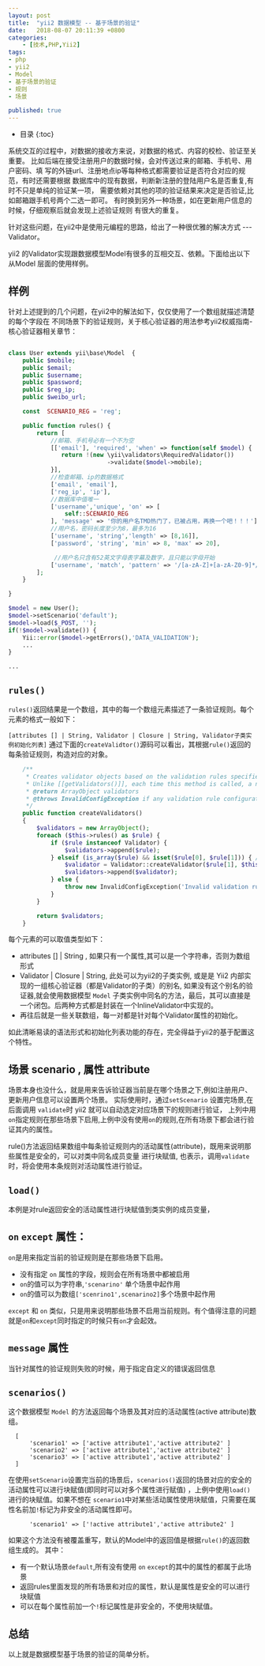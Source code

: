 ```yaml
---
layout: post
title:  "yii2 数据模型 -- 基于场景的验证"
date:   2018-08-07 20:11:39 +0800
categories:
    - [技术,PHP,Yii2]
tags: 
- php
- yii2
- Model
- 基于场景的验证
- 规则 
- 场景

published: true
---
```

* 目录
{:toc}

<!--
破vim 回头高两件事
1. 自动保存
2. 自动折行换行
-->

<!--先说一坨可能的实际遇到的情况, 爆料一下人世间的各种苦难 -->

系统交互的过程中，对数据的接收方来说，对数据的格式、内容的校检、验证至关重要。
比如后端在接受注册用户的数据时候，会对传送过来的邮箱、手机号、用户密码、填
写的外链url、注册地点ip等每种格式都需要验证是否符合对应的规范，有时还需要根据
数据库中的现有数据，判断新注册的登陆用户名是否重复,有时不只是单纯的验证某一项，
需要依赖对其他的项的验证结果来决定是否验证,比如邮箱跟手机号两个二选一即可。
有时换到另外一种场景，如在更新用户信息的时候，仔细观察后就会发现上述验证规则
有很大的重复。

针对这些问题，在yii2中是使用元编程的思路，给出了一种很优雅的解决方式 --- Validator。

yii2 的Validator实现跟数据模型Model有很多的互相交互、依赖。下面给出以下从Model
层面的使用样例。

<!-- 救世主降生 -->


<!--如何使用救世主拯救 -->

## 样例

针对上述提到的几个问题，在yii2中的解法如下，仅仅使用了一个数组就描述清楚的每个字段在
不同场景下的验证规则，关于核心验证器的用法参考yii2权威指南-核心验证器相关章节：

```php

class User extends yii\base\Model  {
    public $mobile;
    public $email;
    public $username;
    public $password;
    public $reg_ip;
    public $weibo_url;

    const  SCENARIO_REG = 'reg';

    public function rules() {
        return [
            //邮箱、手机号必有一个不为空
            [['email'], 'required', 'when' => function(self $model) {
               return !(new \yii\validators\RequiredValidator())
                            ->validate($model->mobile);
            }],
            //检查邮箱、ip的数据格式
            ['email', 'email'],
            ['reg_ip', 'ip'],
            //数据库中值唯一
            ['username','unique', 'on' => [
                self::SCENARIO_REG
            ], 'message' => '你的用户名TMD热门了，已被占用，再换一个吧！！！'],
            //用户名，密码长度至少为8，最多为16
            ['username', 'string','length' => [8,16]],
            ['password', 'string', 'min' => 8, 'max' => 20],

             //用户名只含有52英文字母表字幕及数字，且只能以字母开始
            ['username', 'match', 'pattern' => '/[a-zA-Z]+[a-zA-Z0-9]*/'],
        ];
    }

}

$model = new User();
$model->setScenario('default');
$model->load($_POST, '');
if(!$model->validate()) {
    Yii::error($model->getErrors(),'DATA_VALIDATION');
    ...
}

...

```

## `rules()`

`rules()`返回结果是一个数组，其中的每一个数组元素描述了一条验证规则。每个元素的格式一般如下：

`[attributes [] | String, Validator | Closure | String, Validator子类实例初始化列表]`
通过下面的`createValidtor()`源码可以看出，其根据`rule()`返回的每条验证规则，构造对应的对象。

```php
    /**
     * Creates validator objects based on the validation rules specified in [[rules()]].
     * Unlike [[getValidators()]], each time this method is called, a new list of validators will be returned.
     * @return ArrayObject validators
     * @throws InvalidConfigException if any validation rule configuration is invalid
     */
    public function createValidators()
    {
        $validators = new ArrayObject();
        foreach ($this->rules() as $rule) {
            if ($rule instanceof Validator) {
                $validators->append($rule);
            } elseif (is_array($rule) && isset($rule[0], $rule[1])) { // attributes, validator type
                $validator = Validator::createValidator($rule[1], $this, (array) $rule[0], array_slice($rule, 2));
                $validators->append($validator);
            } else {
                throw new InvalidConfigException('Invalid validation rule: a rule must specify both attribute names and validator type.');
            }
        }

        return $validators;
    }
```

每个元素的可以取值类型如下：

- attributes [] | String , 如果只有一个属性,其可以是一个字符串，否则为数组形式
- Validator | Closure | String,  此处可以为yii2的子类实例, 或是是 Yii2 内部实现的一组核心验证器（都是Validator的子类）的别名, 
  如果没有这个别名的验证器,就会使用数据模型 `Model` 子类实例中同名的方法，最后，其可以直接是一个闭包。后两种方式都是封装在一个InlineValidator中实现的。
- 再往后就是一些关联数组，每一对都是针对每个Validator属性的初始化。

如此清晰易读的语法形式和初始化列表功能的存在，完全得益于yii2的基于配置这个特性。

## 场景 scenario , 属性 attribute

场景本身也没什么，就是用来告诉验证器当前是在哪个场景之下,例如注册用户、更新用户信息可以设置两个场景。
实际使用时，通过`setScenario` 设置完场景,在后面调用 `validate`时 yii2 就可以自动选定对应场景下的规则进行验证，
上列中用`on`指定规则在那些场景下启用,上例中没有使用`on`的规则,在所有场景下都会进行验证其内的属性。

rule()方法返回结果数组中每条验证规则内的活动属性(attribute)，既用来说明那些属性是安全的，可以对类中同名成员变量
进行块赋值, 也表示，调用`validate`时，将会使用本条规则对活动属性进行验证。

## `load()`

本例是对rule返回安全的活动属性进行块赋值到类实例的成员变量，

## `on` `except` 属性：


`on`是用来指定当前的验证规则是在那些场景下启用。

- 没有指定 `on` 属性的字段，规则会在所有场景中都被启用
- `on`的值可以为字符串,`'scenarino'` 单个场景中起作用
- `on`的值可以为数组`['scenrino1',scenarino2]`多个场景中起作用

`except` 和 `on` 类似，只是用来说明那些场景不启用当前规则。有个值得注意的问题就是`on`和`except`同时指定的时候只有`on`才会起效。


## `message` 属性

当针对属性的验证规则失败的时候，用于指定自定义的错误返回信息

##  `scenarios()`

这个数据模型 `Model` 的方法返回每个场景及其对应的活动属性(active attribute)数组。

```
  [
      'scenario1' => ['active attribute1','active attribute2' ]
      'scenario2' => ['active attribute1','active attribute2' ]
      'scenario3' => ['active attribute1','active attribute2' ]
  ]
```

在使用`setScenario`设置完当前的场景后，`scenarios()`返回的场景对应的安全的活动属性可以进行块赋值(即同时可以对多个属性进行赋值)
，上例中使用`load()` 进行的块赋值。如果不想在 `scenario1`中对某些活动属性使用块赋值，只需要在属性名前加`!`标记为非安全的活动属性即可。

```
      'scenario1' => ['!active attribute1','active attribute2' ]
```

如果这个方法没有被覆盖重写，默认的Model中的返回值是根据`rule()`的返回数组生成的。
其中：

- 有一个默认场景`default`,所有没有使用 `on` `except`的其中的属性的都属于此场景
- 返回rules里面发现的所有场景和对应的属性，默认是属性是安全的可以进行块赋值
- 可以在每个属性前加一个`!`标记属性是非安全的，不使用块赋值。


## 总结
以上就是数据模型基于场景的验证的简单分析。
<!-- 救世主的内部构造是怎么样的 -->

<!-- 救世主的内部构造是为什么是这样的 -->

